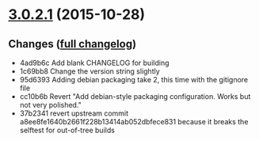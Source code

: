 # **[3.0.2.1](https://github.com/accre/lstore-czmq/tree/ACCRE_3.0.2.1)** (2015-10-28)

## Changes ([full changelog](https://github.com/accre/lstore-czmq/compare/ACCRE_3.0.2...ACCRE_3.0.2.1))
*  4ad9b6c Add blank CHANGELOG for building
*  1c69bb8 Change the version string slightly
*  95d6393 Adding debian packaging take 2, this time with the gitignore file
*  cc10b6b Revert "Add debian-style packaging configuration. Works but not very polished."
*  37b2341 revert upstream commit a8ee8fe1640b2661f228b13414ab052dbfece831 because it breaks the selftest for out-of-tree builds


